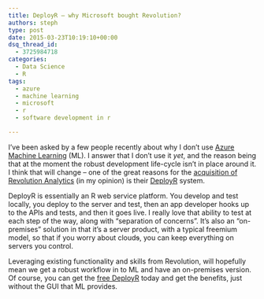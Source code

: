 ```yaml
---
title: DeployR – why Microsoft bought Revolution?
authors: steph
type: post
date: 2015-03-23T10:19:10+00:00
dsq_thread_id:
  - 3725984718
categories:
  - Data Science
  - R
tags:
  - azure
  - machine learning
  - microsoft
  - r
  - software development in r

---
```

I&#8217;ve been asked by a few people recently about why I don&#8217;t use <a href="http://azure.microsoft.com/en-gb/services/machine-learning/" title="Azure Machine Learning" target="_blank">Azure Machine Learning</a> (ML). I answer that I don&#8217;t use it _yet_, and the reason being that at the moment the robust development life-cycle isn&#8217;t in place around it. I think that will change &#8211; one of the great reasons for the <a href="http://blog.revolutionanalytics.com/2015/01/revolution-acquired.html" title="Microsoft acquire Revolution Analytics" target="_blank">acquisition of Revolution Analytics</a> (in my opinion) is their <a href="http://deployr.revolutionanalytics.com/" title="DeployR" target="_blank">DeployR</a> system.

DeployR is essentially an R web service platform. You develop and test locally, you deploy to the server and test, then an app developer hooks up to the APIs and tests, and then it goes live. I really love that ability to test at each step of the way, along with &#8220;separation of concerns&#8221;. It&#8217;s also an &#8220;on-premises&#8221; solution in that it&#8217;s a server product, with a typical freemium model, so that if you worry about cloud<del datetime="2015-03-23T09:59:11+00:00">s</del>, you can keep everything on servers you control.

Leveraging existing functionality and skills from Revolution, will hopefully mean we get a robust workflow in to ML and have an on-premises version. Of course, you can get the <a href="http://deployr.revolutionanalytics.com/download/" title="Download DeployR" target="_blank">free DeployR</a> today and get the benefits, just without the GUI that ML provides.